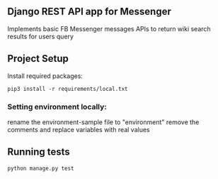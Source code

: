 ## Django REST API app for Messenger

Implements basic FB Messenger messages APIs to return wiki search results for users query

## Project Setup

Install required packages:
```
pip3 install -r requirements/local.txt
```

### Setting environment locally:

rename the environment-sample file to "environment" remove the comments and replace variables with real values


## Running tests
```
python manage.py test
```
